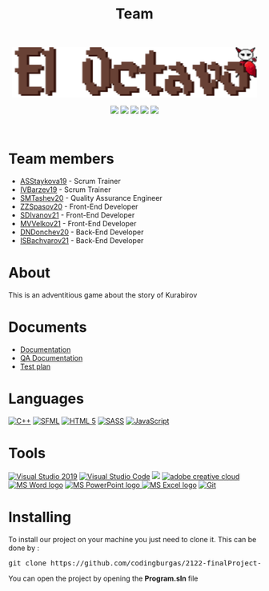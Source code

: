 <h1 align = "center"> Team</h1>
<br>
 <p align = "center">
  <img width = "490" height = "100" src = "Program/Images and fonts/Logo/El8 - Logo.png">
 </p>
 
 
<p align = "center">
   <img src = "https://img.shields.io/github/milestones/open/codingburgas/finalProject-elOctavo?style=flat-square">
   <img src = "https://img.shields.io/github/contributors/codingburgas/2122-finalProject-elOctavo?style=flat-square">
   <img src = "https://img.shields.io/github/languages/code-size/codingburgas/2122-finalProject-elOctavo?style=flat-square">
   <img src = "https://img.shields.io/github/last-commit/codingburgas/2122-finalProject-elOctavo/main?style=flat-square">
   <img src = "https://img.shields.io/github/languages/top/codingburgas/2122-finalProject-elOctavo?style=flat-square">
</p>

<br>

# Team members     
- [ASStaykova19](https://github.com/ASStaykova19) - Scrum Trainer    
- [IVBarzev19](https://github.com/IVBarzev19) - Scrum Trainer    
- [SMTashev20](https://github.com/SMTashev20) - Quality Assurance Engineer    
- [ZZSpasov20](https://github.com/ZZSpasov20) - Front-End Developer    
- [SDIvanov21](https://github.com/SDIvanov21) - Front-End Developer
- [MVVelkov21](https://github.com/MVVelkov21) - Front-End Developer
- [DNDonchev20](https://github.com/DNDonchev20) - Back-End Developer
- [ISBachvarov21](https://github.com/ISBachvarov21) - Back-End Developer
   

# About  
This is an adventitious game about the story of Kurabirov

# Documents 
  - [Documentation](https://codingburgas-my.sharepoint.com/:w:/g/personal/smtashev20_codingburgas_bg/ESupdHF1u1lCre08ZWwMnBcB1LgOgWQd70dJKM60CZan8w?e=SJXTxj)
  - [QA Documentation](https://codingburgas-my.sharepoint.com/:x:/g/personal/smtashev20_codingburgas_bg/EcmU-Wo3BztPgxTmNkHqwBoBzxOA03y1N1mWBNpu-zj1Ww?e=Wdd0ZJ)
  - [Test plan](https://codingburgas-my.sharepoint.com/:w:/g/personal/smtashev20_codingburgas_bg/Ec1NtqxnH2NNqofxITJAzCkBWB-nc8GKQoxF9gzbTUjZ-g?e=Qq7LuX)


# Languages  
  <p align="left"> 
  <a href="https://www.cplusplus.com/"><img src="https://img.icons8.com/color/48/000000/c-plus-plus-logo.png" alt="C++"/></a>
  <a href="https://www.sfml-dev.org/"><img src="https://cdn.discordapp.com/attachments/895221336006332427/971795038596108318/1200px-SFML_Logo_1.png" alt="SFML"/></a>
  <a href="https://developer.mozilla.org/en-US/docs/Glossary/HTML5"><img src="https://img.icons8.com/color/48/000000/html-5.png" alt="HTML 5"/></a>
  <a href="https://sass-lang.com/"><img src="https://img.icons8.com/color/48/000000/sass.png" alt="SASS"/></a>
  <a href="https://developer.mozilla.org/en-US/docs/Web/JavaScript"><img src="https://img.icons8.com/color/48/000000/javascript--v1.png" alt="JavaScript"/></a>
 
  </p>

# Tools  
  <p align="left"> 
  <a href="https://visualstudio.microsoft.com/"><img src="https://img.icons8.com/fluency/48/000000/visual-studio.png" alt="Visual Studio 2019"/></a>
  <a href="https://code.visualstudio.com/"><img src="https://img.icons8.com/color/48/000000/visual-studio-code-2019.png" alt="Visual Studio Code"/></a>
  <a href="https://www.figma.com/"><img src="https://img.icons8.com/color/48/000000/figma--v1.png"/></a>
  <a href="https://www.adobe.com/creativecloud.html"><img src="https://www.adobe.com/content/dam/shared/images/product-icons/svg/creative-cloud.svg" alt="adobe creative cloud" width=48px /></a>
    <a href="https://www.microsoft.com/en-ww/microsoft-365/word"><img src="https://img.icons8.com/fluency/48/000000/microsoft-word-2019.png" alt="MS Word logo" width=48px /></a>
    <a href="https://www.microsoft.com/en-us/microsoft-365/powerpoint"><img src="https://img.icons8.com/fluency/48/000000/microsoft-powerpoint-2019.png" alt="MS PowerPoint logo" width=48px />
    <a href="https://www.microsoft.com/en-us/microsoft-365/excel"><img src="https://img.icons8.com/fluency/48/000000/microsoft-excel-2019.png" alt="MS Excel logo"/></a>
    <a href="https://git-scm.com/"><img src="https://img.icons8.com/color/48/000000/git.png" alt="Git"/></a>
  </p> 
  

<h1> Installing  </h1>
<p> To install our project on your machine you just need to clone it. This can be done by : </p>
<pre>git clone https://github.com/codingburgas/2122-finalProject-elOctavo.git</pre>
You can open the project by opening the <strong> Program.sln </strong> file